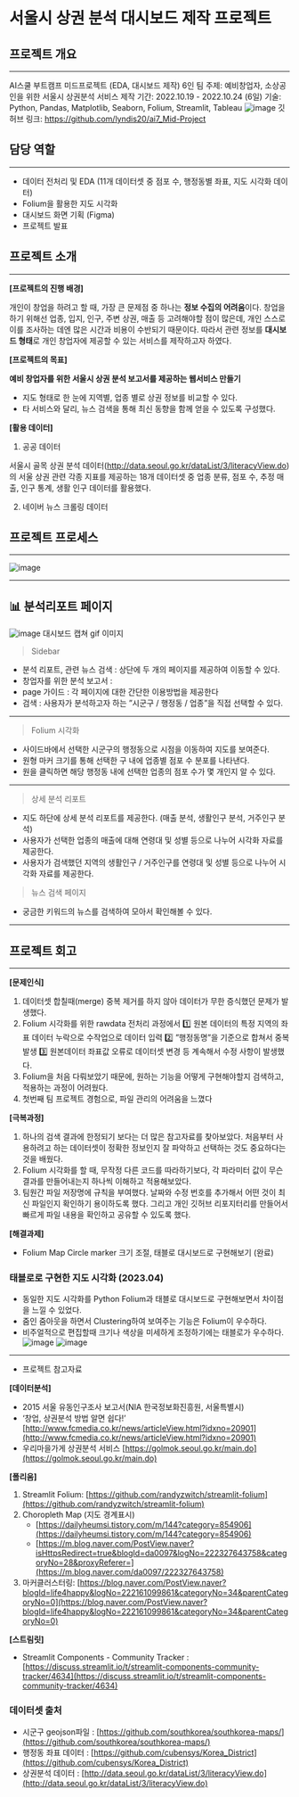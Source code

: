 # 서울시 상권 분석 대시보드 제작 프로젝트

## 프로젝트 개요
---

AI스쿨 부트캠프 미드프로젝트 (EDA, 대시보드 제작) 6인 팀
주제: 예비창업자, 소상공인을 위한 서울시 상권분석 서비스 제작
기간: 2022.10.19 - 2022.10.24 (6일)
기술: Python, Pandas, Matplotlib, Seaborn, Folium, Streamlit, Tableau
![image](https://user-images.githubusercontent.com/114198737/235697869-d1cfc305-4d41-427d-b891-72e0516f9ffb.png)
깃허브 링크: https://github.com/lyndis20/ai7_Mid-Project

## 담당 역할
---

- 데이터 전처리 및 EDA (11개 데이터셋 중 점포 수, 행정동별 좌표, 지도 시각화 데이터)
- Folium을 활용한 지도 시각화
- 대시보드 화면 기획 (Figma)
- 프로젝트 발표

## 프로젝트 소개

---

**[프로젝트의 진행 배경]**

개인이 창업을 하려고 할 때, 가장 큰 문제점 중 하나는 **정보 수집의 어려움**이다. 창업을 하기 위해선 업종, 입지, 인구, 주변 상권, 매출 등 고려해야할 점이 많은데, 개인 스스로 이를 조사하는 데엔 많은 시간과 비용이 수반되기 때문이다. 따라서 관련 정보를 **대시보드 형태**로 개인 창업자에 제공할 수 있는 서비스를 제작하고자 하였다. 

**[프로젝트의 목표]**

**예비 창업자를 위한 서울시 상권 분석 보고서를 제공하는 웹서비스 만들기**
- 지도 형태로 한 눈에 지역별, 업종 별로 상권 정보를 비교할 수 있다.
- 타 서비스와 달리, 뉴스 검색을 통해 최신 동향을 함께 얻을 수 있도록 구성했다.

**[활용 데이터]**

1. 공공 데이터

서울시 골목 상권 분석 데이터(http://data.seoul.go.kr/dataList/3/literacyView.do)의 서울 상권 관련 각종 지표를 제공하는 18개 데이터셋 중 
업종 분류, 점포 수, 추정 매출, 인구 통계, 생활 인구 데이터를 활용했다.

2. 네이버 뉴스 크롤링 데이터

## 프로젝트 프로세스

---
![image](https://user-images.githubusercontent.com/114198737/235698094-bccf086c-74b3-49e2-adf4-893a78f477c8.png)

---


## 📊 분석리포트 페이지
![image](https://user-images.githubusercontent.com/114198737/235698834-84080724-6a67-497e-b403-7e589992a3bd.gif)
대시보드 캡쳐 gif 이미지

> Sidebar
- 분석 리포트, 관련 뉴스 검색 : 상단에 두 개의 페이지를 제공하여 이동할 수 있다.
- 창업자를 위한 분석 보고서 :
- page 가이드 : 각 페이지에 대한 간단한 이용방법을 제공한다
- 검색 : 사용자가 분석하고자 하는 ”시군구 / 행정동 / 업종”을 직접 선택할 수 있다.

---

> Folium 시각화
- 사이드바에서 선택한 시군구의 행정동으로 시점을 이동하여 지도를 보여준다.
- 원형 마커 크기를 통해 선택한 구 내에 업종별 점포 수 분포를 나타낸다.
- 원을 클릭하면 해당 행정동 내에 선택한 업종의 점포 수가 몇 개인지 알 수 있다.

---

> 상세 분석 리포트
- 지도 하단에 상세 분석 리포트를 제공한다. (매출 분석, 생활인구 분석, 거주인구 분석)
- 사용자가 선택한 업종의 매출에 대해 연령대 및 성별 등으로 나누어 시각화 자료를 제공한다.
- 사용자가 검색했던 지역의 생활인구 / 거주인구를 연령대 및 성별 등으로 나누어 시각화 자료를 제공한다.

> 뉴스 검색 페이지
- 궁금한 키워드의 뉴스를 검색하여 모아서 확인해볼 수 있다.

---


## 프로젝트 회고

---

**[문제인식]**
1. 데이터셋 합칠때(merge) 중복 제거를 하지 않아 데이터가 무한 증식했던 문제가 발생했다.
2. Folium 시각화를 위한 rawdata 전처리 과정에서  1️⃣ 원본 데이터의 특정 지역의 좌표 데이터 누락으로 수작업으로 데이터 입력 2️⃣ ”행정동명”을 기준으로 합쳐서 중복 발생 3️⃣ 원본데이터 좌표값 오류로 데이터셋 변경 등 계속해서 수정 사항이 발생했다.
3. Folium을 처음 다뤄보았기 때문에, 원하는 기능을 어떻게 구현해야할지 검색하고, 적용하는 과정이 어려웠다.
4. 첫번째 팀 프로젝트 경험으로, 파일 관리의 어려움을 느꼈다 

**[극복과정]**
1. 하나의 검색 결과에 한정되기 보다는 더 많은 참고자료를 찾아보았다. 처음부터 사용하려고 하는 데이터셋이 정확한 정보인지 잘 파악하고 선택하는 것도 중요하다는 것을 배웠다.
2. Folium 시각화를 할 때, 무작정 다른 코드를 따라하기보다, 각 파라미터 값이 무슨 결과를 만들어내는지 하나씩 이해하고 적용해보았다.
3. 팀원간 파일 저장명에 규칙을 부여했다. 날짜와 수정 번호를 추가해서 어떤 것이 최신 파일인지 확인하기 용이하도록 했다. 그리고 개인 깃허브 리포지터리를 만들어서 빠르게 파일 내용을 확인하고 공유할 수 있도록 했다.

**[해결과제]**

- Folium Map Circle marker 크기 조절, 태블로 대시보드로 구현해보기 (완료)

### **태블로로 구현한 지도 시각화 (2023.04)**

- 동일한 지도 시각화를 Python Folium과 태블로 대시보드로 구현해보면서 차이점을 느낄 수 있었다.
- 줌인 줌아웃을 하면서 Clustering하여 보여주는 기능은 Folium이 우수하다.
- 비주얼적으로 편집할때 크기나 색상을 미세하게 조정하기에는 태블로가 우수하다.
![image](https://user-images.githubusercontent.com/114198737/235699194-28eb0df3-dccf-4713-a6ad-c3605d058b6b.png)
![image](https://user-images.githubusercontent.com/114198737/235699374-5d298997-e2a5-4f43-afe2-79aa63693e7e.png)


---

- 프로젝트 참고자료
   
**[데이터분석]**
- 2015 서울 유동인구조사 보고서(NIA 한국정보화진흥원, 서울특별시)
- ‘창업, 상권분석 방법 알면 쉽다!’ [http://www.fcmedia.co.kr/news/articleView.html?idxno=20901](http://www.fcmedia.co.kr/news/articleView.html?idxno=20901)
- 우리마을가게 상권분석 서비스 [https://golmok.seoul.go.kr/main.do](https://golmok.seoul.go.kr/main.do)
    
**[폴리움]**    
1. Streamlit Folium: [https://github.com/randyzwitch/streamlit-folium](https://github.com/randyzwitch/streamlit-folium)
2. Choropleth Map (지도 경계표시)
    - [https://dailyheumsi.tistory.com/m/144?category=854906](https://dailyheumsi.tistory.com/m/144?category=854906)
    - [https://m.blog.naver.com/PostView.naver?isHttpsRedirect=true&blogId=da0097&logNo=222327643758&categoryNo=28&proxyReferer=](https://m.blog.naver.com/da0097/222327643758)
3. 마커클러스터링: [https://blog.naver.com/PostView.naver?blogId=life4happy&logNo=222161099861&categoryNo=34&parentCategoryNo=0](https://blog.naver.com/PostView.naver?blogId=life4happy&logNo=222161099861&categoryNo=34&parentCategoryNo=0)
    
**[스트림릿]**
- Streamlit Components - Community Tracker : [https://discuss.streamlit.io/t/streamlit-components-community-tracker/4634](https://discuss.streamlit.io/t/streamlit-components-community-tracker/4634)
    
### 데이터셋 출처
- 시군구 geojson파일 : [https://github.com/southkorea/southkorea-maps/](https://github.com/southkorea/southkorea-maps/)
- 행정동 좌표 데이터 : [https://github.com/cubensys/Korea_District](https://github.com/cubensys/Korea_District)
- 상권분석 데이터 : [http://data.seoul.go.kr/dataList/3/literacyView.do](http://data.seoul.go.kr/dataList/3/literacyView.do)
